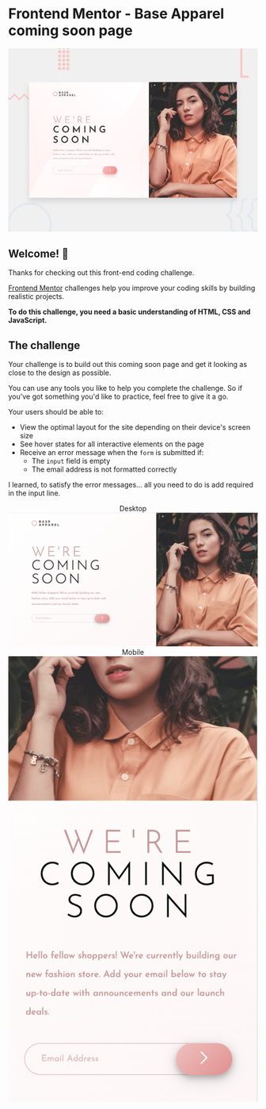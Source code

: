# Frontend Mentor - Base Apparel coming soon page

![Design preview for the Base Apparel coming soon page coding challenge](./design/desktop-preview.jpg)

## Welcome! 👋

Thanks for checking out this front-end coding challenge.

[Frontend Mentor](https://www.frontendmentor.io) challenges help you improve your coding skills by building realistic projects.

**To do this challenge, you need a basic understanding of HTML, CSS and JavaScript.**

## The challenge

Your challenge is to build out this coming soon page and get it looking as close to the design as possible.

You can use any tools you like to help you complete the challenge. So if you've got something you'd like to practice, feel free to give it a go.

Your users should be able to:

- View the optimal layout for the site depending on their device's screen size
- See hover states for all interactive elements on the page
- Receive an error message when the `form` is submitted if:
  - The `input` field is empty
  - The email address is not formatted correctly

I learned, to satisfy the error messages... all you need to do is add required in the input line. 

<p align="center">
Desktop
<br>
<img src="/images/Screenshot 2023-10-10 at 12.41.44 PM.png">
<br>
Mobile
<br>
<img src="/images/Screenshot 2023-10-10 at 12.41.29 PM.png">
</p>
